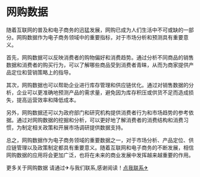 # 网购数据

随着互联网的普及和电子商务的迅猛发展，网购已成为人们生活中不可或缺的一部分。网购数据作为电子商务领域中的重要指标，对于市场分析和预测具有重要意义。

首先，网购数据可以反映消费者的购物偏好和消费趋势。通过分析不同商品的销售数据和消费者的购买行为，可以了解哪些商品受到消费者青睐，从而为商家提供产品定位和营销策略上的指导。

其次，网购数据也可以帮助企业进行库存管理和供应链优化。通过对销售数据的分析，企业可以更准确地预测产品的需求量，避免因为库存积压或供货不足而造成损失，提高运营效率和降低成本。

另外，网购数据还可以为政府部门和研究机构提供消费者行为和市场趋势的参考依据。通过对网购数据的挖掘和分析，可以更好地了解消费者的消费结构和消费习惯，为制定相关政策和开展市场调研提供数据支持。

总之，网购数据作为电子商务领域的重要数据之一，对于市场分析、产品定位、供应链管理以及政策制定都具有重要意义。随着互联网和电子商务的不断发展，相信网购数据的应用将会更加广泛，也将在未来的商业发展中发挥越来越重要的作用。

更多关于网购数据 请通过✈与我们联系,感谢阅读！[点我联系✈](https://en.G208.com)